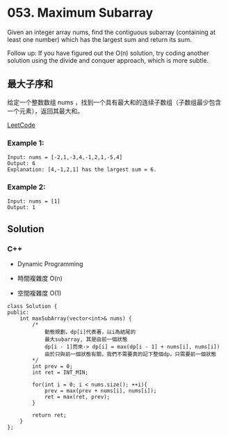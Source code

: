 # 053. Maximum Subarray

Given an integer array nums, find the contiguous subarray (containing at least one number) which has the largest sum and return its sum.

Follow up: If you have figured out the O(n) solution, try coding another solution using the divide and conquer approach, which is more subtle.

##  最大子序和

给定一个整数数组 nums ，找到一个具有最大和的连续子数组（子数组最少包含一个元素），返回其最大和。

[LeetCode](https://leetcode.cn/problems/maximum-subarray/)  

### Example 1:
```
Input: nums = [-2,1,-3,4,-1,2,1,-5,4]
Output: 6
Explanation: [4,-1,2,1] has the largest sum = 6.
```

### Example 2:
```
Input: nums = [1]
Output: 1
```


## Solution


### C++

* Dynamic Programming

* 時間複雜度 O(n)

* 空間複雜度 O(1)

```
class Solution {
public:
    int maxSubArray(vector<int>& nums) {
        /*
            動態規劃，dp[i]代表著，以i為結尾的
            最大subarray, 其是由前一個狀態
            dp[i - 1]而來-> dp[i] = max(dp[i - 1] + nums[i], nums[i])
            由於只與前一個狀態有關，我們不需要真的記下整個dp，只需要前一個狀態
        */
        int prev = 0;
        int ret = INT_MIN;

        for(int i = 0; i < nums.size(); ++i){
            prev = max(prev + nums[i], nums[i]);
            ret = max(ret, prev);
        }

        return ret;
    }
};
```



